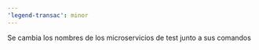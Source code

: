 ```yaml
---
'legend-transac': minor
---
```


Se cambia los nombres de los microservicios de test junto a sus comandos
